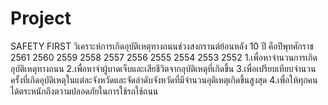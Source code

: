# Project
SAFETY FIRST
วิเคราะห์การเกิดอุบัติเหตุทางถนนช่วงสงกรานต์ย้อนหลัง 10 ปี คือปีพุทศักราช 2561 2560 2559 2558 2557 2556 2555 2554 2553 2552
1.เพื่อหาจำนวนการเกิดอุบัติเหตุทางถนน 
2.เพื่อหาจำผู้บาดเจ็บและเสียชีวิตจากอุบัติเหตุที่เกิดขึ้น
3.เพื่อเปรียบเทียบจำนวนครั้งที่เกิดอุบัติเหตุในแต่ละจังหวัดและจัดลำดับจังหวัดที่มีจำนวนอุติเหตุเกิดขึ้นสูงสุด
4.เพื่อให้ทุกคนได้ตระหนักถึงตวามปลอดภัยในการใช้รถใช้ถนน

